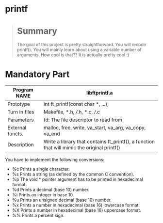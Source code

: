 # printf
> # Summary
> The goal of this project is pretty straightforward. You will recode printf(). You will mainly learn about using a variable number of arguments. How cool is that?? It is actually pretty cool :)

# Mandatory Part

| Program NAME | libftprintf.a |
| ------ | ------ |
| Prototype | int ft_printf(const char *, ...); |
| Turn in files | Makefile, *.h, */*.h, *.c, */*.c |
| Parameters | fd: The file descriptor to read from |
| External functs. | malloc, free, write, va_start, va_arg, va_copy, va_end |
| Description | Write a library that contains ft_printf(), a function that will mimic the original printf()|

You have to implement the following conversions:
- %c Prints a single character.
- %s Prints a string (as defined by the common C convention).
- %p The void * pointer argument has to be printed in hexadecimal format.
- %d Prints a decimal (base 10) number.
- %i Prints an integer in base 10.
- %u Prints an unsigned decimal (base 10) number.
- %x Prints a number in hexadecimal (base 16) lowercase format. 
- %X Prints a number in hexadecimal (base 16) uppercase format.
- %% Prints a percent sign.
